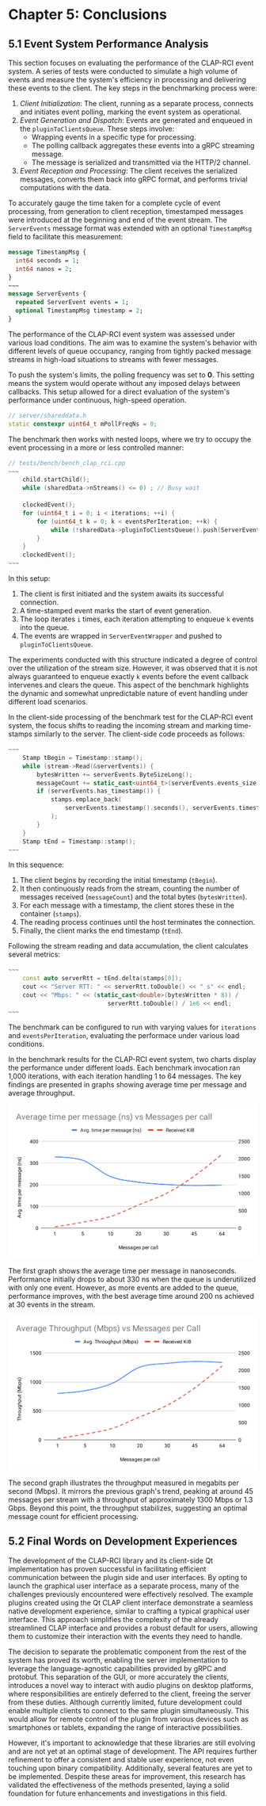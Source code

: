 # Chapter 5: Conclusions

## 5.1 Event System Performance Analysis

This section focuses on evaluating the performance of the CLAP-RCI event
system. A series of tests were conducted to simulate a high volume of events
and measure the system's efficiency in processing and delivering these events
to the client. The key steps in the benchmarking process were:

1. *Client Initialization*: The client, running as a separate process,
   connects and initiates event polling, marking the event system as
   operational.
2. *Event Generation and Dispatch*: Events are generated and enqueued in the
   `pluginToClientsQueue`. These steps involve:
    - Wrapping events in a specific type for processing.
    - The polling callback aggregates these events into a gRPC streaming message.
    - The message is serialized and transmitted via the HTTP/2 channel.
3. *Event Reception and Processing*: The client receives the serialized
   messages, converts them back into gRPC format, and performs trivial
   computations with the data.

To accurately gauge the time taken for a complete cycle of event processing,
from generation to client reception, timestamped messages were introduced at
the beginning and end of the event stream. The `ServerEvents` message format
was extended with an optional `TimestampMsg` field to facilitate this
measurement:

```proto
message TimestampMsg {
  int64 seconds = 1;
  int64 nanos = 2;
}
~~~
message ServerEvents {
  repeated ServerEvent events = 1;
  optional TimestampMsg timestamp = 2;
}
```

The performance of the CLAP-RCI event system was assessed under various load
conditions. The aim was to examine the system's behavior with different levels
of queue occupancy, ranging from tightly packed message streams in high-load
situations to streams with fewer messages.

To push the system's limits, the polling frequency was set to **0**. This
setting means the system would operate without any imposed delays between
callbacks. This setup allowed for a direct evaluation of the system's
performance under continuous, high-speed operation.

```cpp
// server/shareddata.h
static constexpr uint64_t mPollFreqNs = 0;
```

The benchmark then works with nested loops, where we try to occupy the
event processing in a more or less controlled manner:

```cpp
// tests/bench/bench_clap_rci.cpp
~~~
    child.startChild();
    while (sharedData->nStreams() <= 0) ; // Busy wait

    clockedEvent();
    for (uint64_t i = 0; i < iterations; ++i) {
        for (uint64_t k = 0; k < eventsPerIteration; ++k) {
            while (!sharedData->pluginToClientsQueue().push(ServerEventWrapper(TestEvent))) ;
        }
    }
    clockedEvent();
~~~
```

In this setup:

1. The client is first initiated and the system awaits its successful
   connection.
2. A time-stamped event marks the start of event generation.
3. The loop iterates `i` times, each iteration attempting to enqueue `k` events
   into the queue.
4. The events are wrapped in `ServerEventWrapper` and pushed to
   `pluginToClientsQueue`.

The experiments conducted with this structure indicated a degree of control
over the utilization of the stream size. However, it was observed that it is
not always guaranteed to enqueue exactly `k` events before the event callback
intervenes and clears the queue. This aspect of the benchmark highlights the
dynamic and somewhat unpredictable nature of event handling under different
load scenarios.

In the client-side processing of the benchmark test for the CLAP-RCI event
system, the focus shifts to reading the incoming stream and marking time-stamps
similarly to the server. The client-side code proceeds as follows:

```cpp
~~~
    Stamp tBegin = Timestamp::stamp();
    while (stream->Read(&serverEvents)) {
        bytesWritten += serverEvents.ByteSizeLong();
        messageCount += static_cast<uint64_t>(serverEvents.events_size());
        if (serverEvents.has_timestamp()) {
            stamps.emplace_back(
                serverEvents.timestamp().seconds(), serverEvents.timestamp().nanos()
            );
        }
    }
    Stamp tEnd = Timestamp::stamp();
~~~
```

In this sequence:

1. The client begins by recording the initial timestamp (`tBegin`).
2. It then continuously reads from the stream, counting the number of messages
   received (`messageCount`) and the total bytes (`bytesWritten`).
3. For each message with a timestamp, the client stores these in the
   container (`stamps`).
4. The reading process continues until the host terminates the connection.
5. Finally, the client marks the end timestamp (`tEnd`).

Following the stream reading and data accumulation, the client calculates
several metrics:

```cpp
~~~
    const auto serverRtt = tEnd.delta(stamps[0]);
    cout << "Server RTT: " << serverRtt.toDouble() << " s" << endl;
    cout << "Mbps: " << (static_cast<double>(bytesWritten * 8)) /
                            serverRtt.toDouble() / 1e6 << endl;
~~~
```

The benchmark can be configured to run with varying values for `iterations` and
`eventsPerIteration`, evaluating the performace under various load conditions.

In the benchmark results for the CLAP-RCI event system, two charts display the
performance under different loads. Each benchmark invocation ran 1,000
iterations, with each iteration handling 1 to 64 messages. The key findings are
presented in graphs showing average time per message and average throughput.

![Benchmark results: Average time per message](images/benchmark_ns_msg.svg)

The first graph shows the average time per message in nanoseconds. Performance
initially drops to about 330 ns when the queue is underutilized with only one
event. However, as more events are added to the queue, performance improves,
with the best average time around 200 ns achieved at 30 events in the stream.

![Benchmark results: Average throughput](images/benchmark_throughput.svg)

The second graph illustrates the throughput measured in megabits per second
(Mbps). It mirrors the previous graph's trend, peaking at around 45 messages
per stream with a throughput of approximately 1300 Mbps or 1.3 Gbps. Beyond
this point, the throughput stabilizes, suggesting an optimal message count for
efficient processing.

## 5.2 Final Words on Development Experiences

The development of the CLAP-RCI library and its client-side Qt implementation
has proven successful in facilitating efficient communication between the
plugin side and user interfaces. By opting to launch the graphical user
interface as a separate process, many of the challenges previously encountered
were effectively resolved. The example plugins created using the Qt CLAP client
interface demonstrate a seamless native development experience, similar to
crafting a typical graphical user interface. This approach simplifies the
complexity of the already streamlined CLAP interface and provides a robust
default for users, allowing them to customize their interaction with the events
they need to handle.

The decision to separate the problematic component from the rest of the system
has proved its worth, enabling the server implementation to leverage the
language-agnostic capabilities provided by gRPC and protobuf. This separation
of the GUI, or more accurately the clients, introduces a novel way to interact
with audio plugins on desktop platforms, where responsibilities are entirely
deferred to the client, freeing the server from these duties. Although
currently limited, future development could enable multiple clients to connect
to the same plugin simultaneously. This would allow for remote control of the
plugin from various devices such as smartphones or tablets, expanding the range
of interactive possibilities.

However, it's important to acknowledge that these libraries are still evolving
and are not yet at an optimal stage of development. The API requires further
refinement to offer a consistent and stable user experience, not even touching
upon binary compatibility. Additionally, several features are yet to be
implemented. Despite these areas for improvement, this research has validated
the effectiveness of the methods presented, laying a solid foundation for
future enhancements and investigations in this field.

